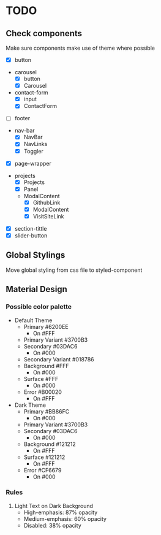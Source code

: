 # TODO

## Check components

Make sure components make use of theme where possible

- [x] button
- carousel
  - [x] button
  - [x] Carousel
- contact-form
  - [x] input
  - [x] ContactForm
- [ ] footer
- nav-bar
  - [x] NavBar
  - [x] NavLinks
  - [x] Toggler
- [x] page-wrapper
- projects
  - [x] Projects
  - [x] Panel
  - ModalContent
    - [x] GithubLink
    - [x] ModalContent
    - [x] VisitSiteLink
- [x] section-tittle
- [x] slider-button

## Global Stylings

Move global styling from css file to styled-component

## Material Design

### Possible color palette

- Default Theme
  - Primary #6200EE
    - On #FFF
  - Primary Variant #3700B3
  - Secondary #03DAC6
    - On #000
  - Secondary Variant #018786
  - Background #FFF
    - On #000
  - Surface #FFF
    - On #000
  - Error #B00020
    - On #FFF
- Dark Theme
  - Primary #BB86FC
    - On #000
  - Primary Variant #3700B3
  - Secondary #03DAC6
    - On #000
  - Background #121212
    - On #FFF
  - Surface #121212
    - On #FFF
  - Error #CF6679
    - On #000

### Rules

1. Light Text on Dark Background
   - High-emphasis: 87% opacity
   - Medium-emphasis: 60% opacity
   - Disabled: 38% opacity
